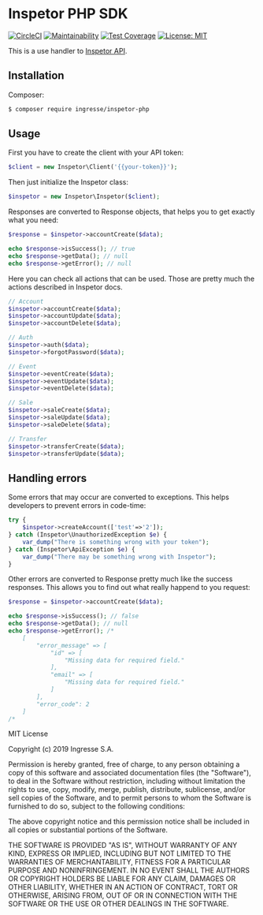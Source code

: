 # Inspetor PHP SDK

[![CircleCI](https://circleci.com/gh/ingresse/inspetor-php.svg?style=svg)](https://circleci.com/gh/ingresse/inspetor-php)
[![Maintainability](https://api.codeclimate.com/v1/badges/857a977a90b0d8b44123/maintainability)](https://codeclimate.com/github/ingresse/inspetor-php/maintainability)
[![Test Coverage](https://api.codeclimate.com/v1/badges/857a977a90b0d8b44123/test_coverage)](https://codeclimate.com/github/ingresse/inspetor-php/test_coverage)
[![License: MIT](https://img.shields.io/badge/License-MIT-yellow.svg)](https://opensource.org/licenses/MIT)

This is a use handler to [Inspetor API](https://inspetor.github.io/docs-backend).

## Installation

Composer:

```sh
$ composer require ingresse/inspetor-php
```

## Usage

First you have to create the client with your API token:

```php
$client = new Inspetor\Client('{{your-token}}');
```

Then just initialize the Inspetor class:

```php
$inspetor = new Inspetor\Inspetor($client);
```

Responses are converted to Response objects, that helps you to get exactly what you need:

```php
$response = $inspetor->accountCreate($data);

echo $response->isSuccess(); // true
echo $response->getData(); // null
echo $response->getError(); // null
```

Here you can check all actions that can be used. Those are pretty much the actions described in Inspetor docs.

```php
// Account
$inspetor->accountCreate($data);
$inspetor->accountUpdate($data);
$inspetor->accountDelete($data);

// Auth
$inspetor->auth($data);
$inspetor->forgotPassword($data);

// Event
$inspetor->eventCreate($data);
$inspetor->eventUpdate($data);
$inspetor->eventDelete($data);

// Sale
$inspetor->saleCreate($data);
$inspetor->saleUpdate($data);
$inspetor->saleDelete($data);

// Transfer
$inspetor->transferCreate($data);
$inspetor->transferUpdate($data);
```

## Handling errors

Some errors that may occur are converted to exceptions. This helps developers to prevent errors in code-time:

```php
try {
    $inspetor->createAccount(['test'=>'2']);
} catch (Inspetor\UnauthorizedException $e) {
    var_dump("There is something wrong with your token");
} catch (Inspetor\ApiException $e) {
    var_dump("There may be something wrong with Inspetor");
}
```

Other errors are converted to Response pretty much like the success responses. This allows you to find out what really happend to you request:

```php
$response = $inspetor->accountCreate($data);

echo $response->isSuccess(); // false
echo $response->getData(); // null
echo $response->getError(); /*
    [
        "error_message" => [
            "id" => [
                "Missing data for required field."
            ],
            "email" => [
                "Missing data for required field."
            ]
        ],
        "error_code": 2
    ]
/*

```

MIT License

Copyright (c) 2019 Ingresse S.A.

Permission is hereby granted, free of charge, to any person obtaining a copy
of this software and associated documentation files (the "Software"), to deal
in the Software without restriction, including without limitation the rights
to use, copy, modify, merge, publish, distribute, sublicense, and/or sell
copies of the Software, and to permit persons to whom the Software is
furnished to do so, subject to the following conditions:

The above copyright notice and this permission notice shall be included in all
copies or substantial portions of the Software.

THE SOFTWARE IS PROVIDED "AS IS", WITHOUT WARRANTY OF ANY KIND, EXPRESS OR
IMPLIED, INCLUDING BUT NOT LIMITED TO THE WARRANTIES OF MERCHANTABILITY,
FITNESS FOR A PARTICULAR PURPOSE AND NONINFRINGEMENT. IN NO EVENT SHALL THE
AUTHORS OR COPYRIGHT HOLDERS BE LIABLE FOR ANY CLAIM, DAMAGES OR OTHER
LIABILITY, WHETHER IN AN ACTION OF CONTRACT, TORT OR OTHERWISE, ARISING FROM,
OUT OF OR IN CONNECTION WITH THE SOFTWARE OR THE USE OR OTHER DEALINGS IN THE
SOFTWARE.
